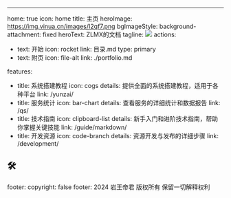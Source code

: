 ---
home: true
icon: home
title: 主页
heroImage: https://img.vinua.cn/images/I2qf7.png
bgImageStyle:
  background-attachment: fixed
heroText: ZLMX的文档
tagline: <img src="https://v1.jinrishici.com/all.svg" style="max-width:100%; ">
actions:
  - text: 开始
    icon: rocket
    link: 目录.md
    type: primary
  - text: 附页
    icon: file-alt
    link: ./portfolio.md    

features:
  - title: 系统搭建教程
    icon: cogs
    details: 提供全面的系统搭建教程，适用于各种平台
    link: /yunzai/
  - title: 服务统计
    icon: bar-chart
    details: 查看服务的详细统计和数据报告
    link: /qs/
  - title: 技术指南
    icon: clipboard-list
    details: 新手入门和进阶技术指南，帮助你掌握关键技能
    link: /guide/markdown/
  - title: 开发资源
    icon: code-branch
    details: 资源开发与发布的详细步骤
    link: /development/
    
## 🛠 

footer:
  copyright: false
  footer: 2024 岩王帝君 版权所有 保留一切解释权利